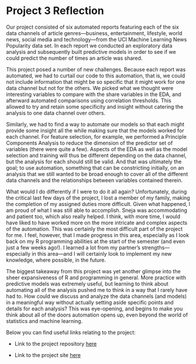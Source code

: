 # Project 3 Reflection

Our project consisted of six automated reports featuring each of the six data channels of article genres—business, entertainment, lifestyle, world news, social media and technology—from the UCI Machine Learning News Popularity data set. In each report we conducted an exploratory data analysis and subsequently built predictive models in order to see if we could predict the number of times an article was shared.  

This project posed a number of new challenges. Because each report was automated, we had to curtail our code to this automation, that is, we could not include information that might be so specific that it might work for one data channel but not for the others. We picked what we thought were interesting variables to compare with the share variables in the EDA, and afterward automated comparisons using correlation thresholds. This allowed to try and retain some specificity and insight without catering the analysis to one data channel over others. 

Similarly, we had to find a way to automate our models so that each might provide some insight all the while making sure that the models worked for each channel. For feature selection, for example, we performed a Principle Components Analysis to reduce the dimension of the predictor set of variables (there were quite a few). Aspects of the EDA as well as the model selection and training will thus be different depending on the data channel, but the analysis for each should still be valid. And that was ultimately the goal; to use automation, something that can be constricting initially, on an analysis that we still wanted to be broad enough to cover all of the different data channels and the relationships between variables contained therein. 

What would I do differently if I were to do it all again? Unfortunately, during the critical last few days of the project, I lost a member of my family, making the completion of my assigned duties more difficult. Given what happened, I am proud of what I was still able to accomplish. Sneja was accommodating and patient too, which also really helped. I think, with more time, I would have liked to have worked more on the more intricate and complex aspects of the automation. This was certainly the most difficult part of the project for me. I feel, however, that I made progress in this area, especially as I look back on my R programming abilities at the start of the semester (and even just a few weeks ago!). I learned a lot from my partner’s strengths—especially in this area—and I will certainly look to implement my new knowledge, where possible, in the future. 

The biggest takeaway from this project was yet another glimpse into the sheer expansiveness of R and programming in general. More practice with predictive models was extremely useful, but learning to think about automating all of the analysis pushed me to think in a way that I rarely have had to. How could we discuss and analyze the data channels (and models) in a meaningful way without actually setting aside specific points and details for each analysis? This was eye-opening, and begins to make you think about all of the doors automation opens up, even beyond the world of statistics and machine learning. 

Below you can find useful links relating to the project: 


- Link to the project repository [here](https://github.com/mcartron10/Stat558_Project3_CartronKaranjai)

- Link to the project site [here](https://mcartron10.github.io/Stat558_Project3_CartronKaranjai/)
